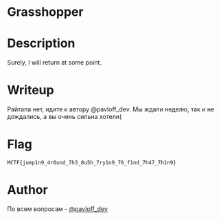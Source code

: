 # Grasshopper

# Description

Surely, I will return at some point.

# Writeup

Райтапа нет, идите к автору @pavloff_dev. Мы ждали неделю, так и не дождались, а вы очень сильна хотели(

# Flag 

`MCTF{jump1n9_4r0und_7h3_8u5h_7ry1n9_70_f1nd_7h47_7h1n9}`

# Author

По всем вопросам - [@pavloff_dev](https://t.me/pavloff_dev)